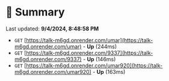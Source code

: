 # 📖 Summary
Last updated: **9/4/2024, 8:48:58 PM**

- `GET` [https://talk-m6gd.onrender.com/umar](https://talk-m6gd.onrender.com/umar) - **Up** (244ms)
- `GET` [https://talk-m6gd.onrender.com/9337](https://talk-m6gd.onrender.com/9337) - **Up** (146ms)
- `GET` [https://talk-m6gd.onrender.com/umar920](https://talk-m6gd.onrender.com/umar920) - **Up** (163ms)
